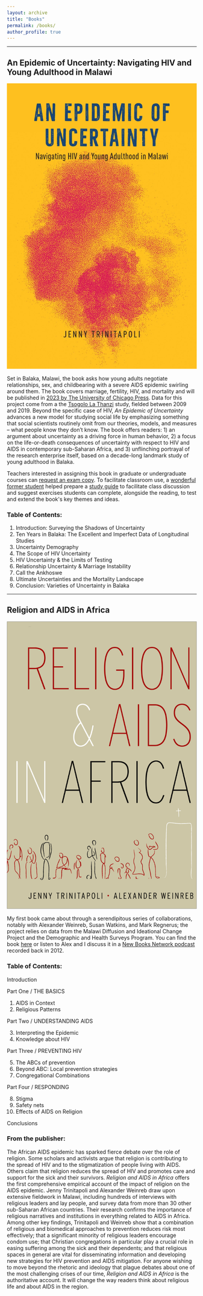 ```yaml
---
layout: archive
title: "Books"
permalink: /books/
author_profile: true
---
```


_____
## An Epidemic of Uncertainty: Navigating HIV and Young Adulthood in Malawi
![Image2](https://github.com/jennytrini/jennytrini.github.io/blob/master/assets/images/9780226825717%5B19%5D.jpg)

Set in Balaka, Malawi, the book asks how young adults negotiate relationships, sex, and childbearing with a severe AIDS epidemic swirling around them. The book covers marriage, fertility, HIV, and mortality and will be published in [2023 by The University of Chicago Press](https://press.uchicago.edu/ucp/books/book/chicago/E/bo193398354.html). Data for this project come from a the [Tsogolo La Thanzi](https://tsogololathanzi.uchicago.edu/) study, fielded between 2009 and 2019. Beyond the specific case of HIV, *An Epidemic of Uncertainty* advances a new model for studying social life by emphasizing something that social scientists routinely omit from our theories, models, and measures – what people know they don’t know. The book offers readers: 1) an argument about uncertainty as a driving force in human behavior, 2) a focus on the life-or-death consequences of uncertainty with respect to HIV and AIDS in contemporary sub-Saharan Africa, and 3) unflinching portrayal of the research enterprise itself, based on a decade-long landmark study of young adulthood in Balaka.

Teachers interested in assigning this book in graduate or undergraduate courses can [request an exam copy](https://press.uchicago.edu/books/textadoption/requestHandler.html?path=/books/book/chicago/E/bo193398354). To facilitate classroom use, a [wonderful former student](https://www.linkedin.com/in/emily-jane-williams-uchicago) helped prepare a [study guide](https://jennytrini.com/studyguide/) to facilitate class discussion and suggest exercises students can complete, alongside the reading, to test and extend the book's key themes and ideas.

### Table of Contents:
1. Introduction: Surveying the Shadows of Uncertainty
2. Ten Years in Balaka: The Excellent and Imperfect Data of Longitudinal Studies
3. Uncertainty Demography
4. The Scope of HIV Uncertainty
5. HIV Uncertainty & the Limits of Testing
6. Relationship Uncertainty & Marriage Instability
7. Call the Ankhoswe
8. Ultimate Uncertainties and the Mortality Landscape
9. Conclusion: Varieties of Uncertainty in Balaka

_____
## Religion and AIDS in Africa
![Image](https://github.com/jennytrini/jennytrini.github.io/blob/master/assets/images/Religion%20and%20AIDS%20in%20Africa_Jacket%20Art.jpg)

My first book came about through a serendipitous series of collaborations, notably with Alexander Weinreb, Susan Watkins, and Mark Regnerus; the project relies on data from the Malawi Diffusion and Ideational Change Project and the Demographic and Health Surveys Program. You can find the book [here](https://global.oup.com/academic/product/religion-and-aids-in-africa-9780195335941?cc=us&lang=en&) or listen to Alex and I discuss it in a [New Books Network podcast](https://newbooksnetwork.com/jenny-trinitapoli-and-alexander-weinreb-religion-and-aids-in-africa-oxford-up-2012) recorded back in 2012.

### Table of Contents:
Introduction

Part One / THE BASICS
1. AIDS in Context
2. Religious Patterns

Part Two / UNDERSTANDING AIDS

3. Interpreting the Epidemic
4. Knowledge about HIV

Part Three / PREVENTING HIV

5. The ABCs of prevention
6. Beyond ABC: Local prevention strategies
7. Congregational Combinations

Part Four / RESPONDING

8. Stigma
9. Safety nets
10. Effects of AIDS on Religion

Conclusions

### From the publisher:

The African AIDS epidemic has sparked fierce debate over the role of religion. Some scholars and activists argue that religion is contributing to the spread of HIV and to the stigmatization of people living with AIDS. Others claim that religion reduces the spread of HIV and promotes care and support for the sick and their survivors. *Religion and AIDS in Africa* offers the first comprehensive empirical account of the impact of religion on the AIDS epidemic. Jenny Trinitapoli and Alexander Weinreb draw upon extensive fieldwork in Malawi, including hundreds of interviews with religious leaders and lay people, and survey data from more than 30 other sub-Saharan African countries. Their research confirms the importance of religious narratives and institutions in everything related to AIDS in Africa. Among other key findings, Trinitapoli and Weinreb show that a combination of religious and biomedical approaches to prevention reduces risk most effectively; that a significant minority of religious leaders encourage condom use; that Christian congregations in particular play a crucial role in easing suffering among the sick and their dependents; and that religious spaces in general are vital for disseminating information and developing new strategies for HIV prevention and AIDS mitigation. For anyone wishing to move beyond the rhetoric and ideology that plague debates about one of the most challenging crises of our time, *Religion and AIDS in Africa* is the authoritative account. It will change the way readers think about religious life and about AIDS in the region.
